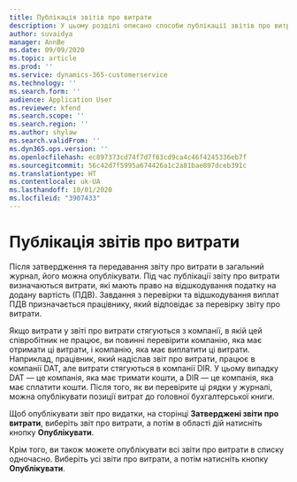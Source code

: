 ```yaml
---
title: Публікація звітів про витрати
description: У цьому розділі описано способи публікації звітів про витрати.
author: suvaidya
manager: AnnBe
ms.date: 09/09/2020
ms.topic: article
ms.prod: ''
ms.service: dynamics-365-customerservice
ms.technology: ''
ms.search.form: ''
audience: Application User
ms.reviewer: kfend
ms.search.scope: ''
ms.search.region: ''
ms.author: shylaw
ms.search.validFrom: ''
ms.dyn365.ops.version: ''
ms.openlocfilehash: ec897373cd74f7d7f63cd9ca4c46f4245336eb7f
ms.sourcegitcommit: 56c42d7f5995a674426a1c2a81bae897dceb391c
ms.translationtype: HT
ms.contentlocale: uk-UA
ms.lasthandoff: 10/01/2020
ms.locfileid: "3907433"
---
```

# <a name="post-expense-reports"></a>Публікація звітів про витрати

Після затвердження та передавання звіту про витрати в загальний журнал, його можна опублікувати. Під час публікації звіту про витрати визначаються витрати, які мають право на відшкодування податку на додану вартість (ПДВ). Завдання з перевірки та відшкодування виплат ПДВ призначається працівнику, який відповідає за перевірку звіту про витрати.

Якщо витрати у звіті про витрати стягуються з компанії, в якій цей співробітник не працює, ви повинні перевірити компанію, яка має отримати ці витрати, і компанію, яка має виплатити ці витрати. Наприклад, працівник, який надіслав звіт про витрати, працює в компанії DAT, але витрати стягуються в компанії DIR. У цьому випадку DAT — це компанія, яка має тримати кошти, а DIR — це компанія, яка має сплатити кошти. Після того, як ви перевірите ці рядки у журналі, можна опублікувати позиції витрат до головної бухгалтерської книги.

Щоб опублікувати звіт про видатки, на сторінці **Затверджені звіти про витрати**, виберіть звіт про витрати, а потім в області дій натисніть кнопку **Опублікувати**.

Крім того, ви також можете опублікувати всі звіти про витрати в списку одночасно. Виберіть усі звіти про витрати, а потім натисніть кнопку **Опублікувати**.
